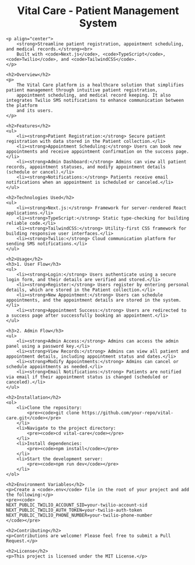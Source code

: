 <!DOCTYPE html>
<html lang="en">
<head>
    <meta charset="UTF-8">
    <meta name="viewport" content="width=device-width, initial-scale=1.0">
    <title>Vital Care - Patient Management System</title>
</head>
<body>
    <h1 align="center">Vital Care - Patient Management System</h1>

    <p align="center">
        <strong>Streamline patient registration, appointment scheduling, and medical records.</strong><br>
        Built with <code>Next.js</code>, <code>TypeScript</code>, <code>Twilio</code>, and <code>TailwindCSS</code>.
    </p>

    <h2>Overview</h2>
    <p>
        The Vital Care platform is a healthcare solution that simplifies patient management through intuitive patient registration, 
        appointment scheduling, and medical record keeping. It also integrates Twilio SMS notifications to enhance communication between the platform 
        and its users.
    </p>

    <h2>Features</h2>
    <ul>
        <li><strong>Patient Registration:</strong> Secure patient registration with data stored in the Patient collection.</li>
        <li><strong>Appointment Scheduling:</strong> Users can book new appointments and receive appointment confirmation on the success page.</li>
        <li><strong>Admin Dashboard:</strong> Admins can view all patient records, appointment statuses, and modify appointment details (schedule or cancel).</li>
        <li><strong>Notifications:</strong> Patients receive email notifications when an appointment is scheduled or canceled.</li>
    </ul>

    <h2>Technologies Used</h2>
    <ul>
        <li><strong>Next.js:</strong> Framework for server-rendered React applications.</li>
        <li><strong>TypeScript:</strong> Static type-checking for building reliable code.</li>
        <li><strong>TailwindCSS:</strong> Utility-first CSS framework for building responsive user interfaces.</li>
        <li><strong>Twilio:</strong> Cloud communication platform for sending SMS notifications.</li>
    </ul>

    <h2>Usage</h2>
    <h3>1. User Flow</h3>
    <ul>
        <li><strong>Login:</strong> Users authenticate using a secure login form, and their details are verified and stored.</li>
        <li><strong>Register:</strong> Users register by entering personal details, which are stored in the Patient collection.</li>
        <li><strong>New Appointment:</strong> Users can schedule appointments, and the appointment details are stored in the system.</li>
        <li><strong>Appointment Success:</strong> Users are redirected to a success page after successfully booking an appointment.</li>
    </ul>

    <h3>2. Admin Flow</h3>
    <ul>
        <li><strong>Admin Access:</strong> Admins can access the admin panel using a password key.</li>
        <li><strong>View Records:</strong> Admins can view all patient and appointment details, including appointment status and dates.</li>
        <li><strong>Modify Appointments:</strong> Admins can cancel or schedule appointments as needed.</li>
        <li><strong>Email Notifications:</strong> Patients are notified via email if their appointment status is changed (scheduled or canceled).</li>
    </ul>

    <h2>Installation</h2>
    <ol>
        <li>Clone the repository:
            <pre><code>git clone https://github.com/your-repo/vital-care.git</code></pre>
        </li>
        <li>Navigate to the project directory:
            <pre><code>cd vital-care</code></pre>
        </li>
        <li>Install dependencies:
            <pre><code>npm install</code></pre>
        </li>
        <li>Start the development server:
            <pre><code>npm run dev</code></pre>
        </li>
    </ol>

    <h2>Environment Variables</h2>
    <p>Create a <code>.env</code> file in the root of your project and add the following:</p>
    <pre><code>
    NEXT_PUBLIC_TWILIO_ACCOUNT_SID=your-twilio-account-sid
    NEXT_PUBLIC_TWILIO_AUTH_TOKEN=your-twilio-auth-token
    NEXT_PUBLIC_TWILIO_PHONE_NUMBER=your-twilio-phone-number
    </code></pre>

    <h2>Contributing</h2>
    <p>Contributions are welcome! Please feel free to submit a Pull Request.</p>

    <h2>License</h2>
    <p>This project is licensed under the MIT License.</p>
</body>
</html>
